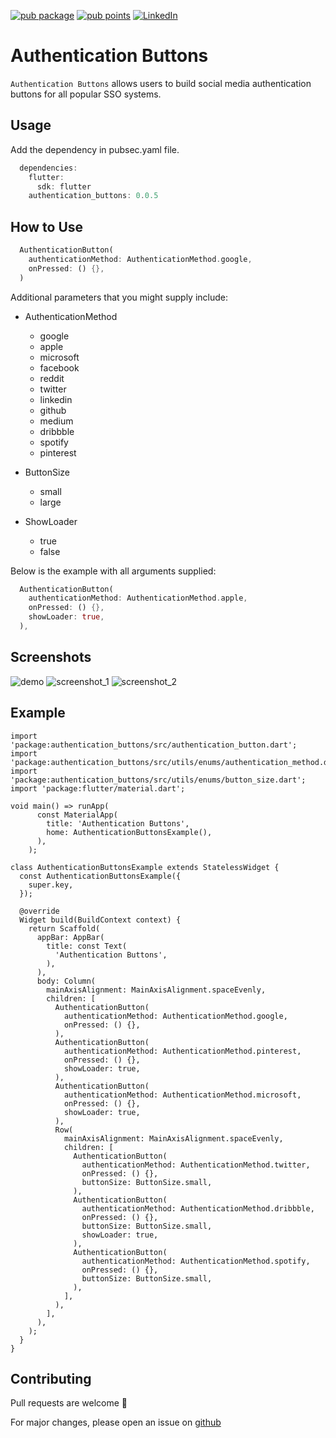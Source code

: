 [![pub package](https://img.shields.io/pub/v/authentication_buttons.svg)](https://pub.dev/packages/authentication_buttons)
[![pub points](https://img.shields.io/pub/likes/authentication_buttons?logo=dart)](https://pub.dev/packages/authentication_buttons)
[![LinkedIn](https://img.shields.io/badge/LinkedIn-in-0e76a8)](https://www.linkedin.com/in/shivam-shashank-2b5766217)

# Authentication Buttons

`Authentication Buttons` allows users to build social media authentication buttons for all popular SSO systems.

## Usage

Add the dependency in pubsec.yaml file.

```dart
  dependencies:
    flutter:
      sdk: flutter
    authentication_buttons: 0.0.5
```

## How to Use

```dart
  AuthenticationButton(
    authenticationMethod: AuthenticationMethod.google,
    onPressed: () {},
  )
```

Additional parameters that you might supply include:

- AuthenticationMethod
  - google
  - apple
  - microsoft
  - facebook
  - reddit
  - twitter
  - linkedin
  - github
  - medium
  - dribbble
  - spotify
  - pinterest

    
- ButtonSize
  - small
  - large


- ShowLoader
  - true
  - false

Below is the example with all arguments supplied:

```dart
  AuthenticationButton(
    authenticationMethod: AuthenticationMethod.apple,
    onPressed: () {},
    showLoader: true,
  ),
```

## Screenshots
![demo](https://github.com/shivamshashank/authentication_buttons/assets/60516175/acf4afd7-3772-4671-b056-7fb30b8637fa)
![screenshot_1](https://github.com/shivamshashank/authentication_buttons/assets/60516175/93045dd6-baf6-4c25-956f-5370048cc466)
![screenshot_2](https://github.com/shivamshashank/authentication_buttons/assets/60516175/6803e2b5-ba30-4a04-a3a5-3bab7dfb3fbf)

## Example

```
import 'package:authentication_buttons/src/authentication_button.dart';
import 'package:authentication_buttons/src/utils/enums/authentication_method.dart';
import 'package:authentication_buttons/src/utils/enums/button_size.dart';
import 'package:flutter/material.dart';

void main() => runApp(
      const MaterialApp(
        title: 'Authentication Buttons',
        home: AuthenticationButtonsExample(),
      ),
    );

class AuthenticationButtonsExample extends StatelessWidget {
  const AuthenticationButtonsExample({
    super.key,
  });

  @override
  Widget build(BuildContext context) {
    return Scaffold(
      appBar: AppBar(
        title: const Text(
          'Authentication Buttons',
        ),
      ),
      body: Column(
        mainAxisAlignment: MainAxisAlignment.spaceEvenly,
        children: [
          AuthenticationButton(
            authenticationMethod: AuthenticationMethod.google,
            onPressed: () {},
          ),
          AuthenticationButton(
            authenticationMethod: AuthenticationMethod.pinterest,
            onPressed: () {},
            showLoader: true,
          ),
          AuthenticationButton(
            authenticationMethod: AuthenticationMethod.microsoft,
            onPressed: () {},
            showLoader: true,
          ),
          Row(
            mainAxisAlignment: MainAxisAlignment.spaceEvenly,
            children: [
              AuthenticationButton(
                authenticationMethod: AuthenticationMethod.twitter,
                onPressed: () {},
                buttonSize: ButtonSize.small,
              ),
              AuthenticationButton(
                authenticationMethod: AuthenticationMethod.dribbble,
                onPressed: () {},
                buttonSize: ButtonSize.small,
                showLoader: true,
              ),
              AuthenticationButton(
                authenticationMethod: AuthenticationMethod.spotify,
                onPressed: () {},
                buttonSize: ButtonSize.small,
              ),
            ],
          ),
        ],
      ),
    );
  }
}
```

## Contributing
Pull requests are welcome 🙏

For major changes, please open an issue on [github](https://github.com/shivamshashank/authentication_buttons/issues)
